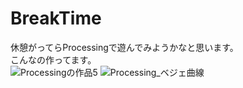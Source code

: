 # BreakTime

休憩がってらProcessingで遊んでみようかなと思います。  
こんなの作ってます。  
![Processingの作品5](https://user-images.githubusercontent.com/83821881/201985818-d48d1507-e5a4-4dcf-ac31-1b29df2693e7.png)
![Processing_ベジェ曲線](https://user-images.githubusercontent.com/83821881/203736021-eacd564c-87e6-42f4-8c3e-1ce1d63b7a4f.png)
